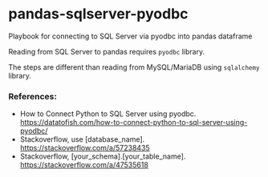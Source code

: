 # pandas-sqlserver-pyodbc
Playbook for connecting to SQL Server via pyodbc into pandas dataframe

Reading from SQL Server to pandas requires `pyodbc` library.  

The steps are different than reading from MySQL/MariaDB using `sqlalchemy` library.

### References:
* How to Connect Python to SQL Server using pyodbc. https://datatofish.com/how-to-connect-python-to-sql-server-using-pyodbc/
* Stackoverflow, use [database_name]. https://stackoverflow.com/a/57238435
* Stackoverflow, [your_schema].[your_table_name]. https://stackoverflow.com/a/47535618
